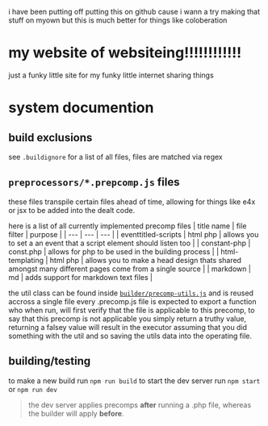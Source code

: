 i have been putting off putting this on github cause i wann a try making that stuff on myown
but this is much better for things like coloberation

# my website of websiteing!!!!!!!!!!!!
just a funky little site for my funky little internet sharing things

# system documention
## build exclusions
see `.buildignore` for a list of all files, files are matched via regex
## `preprocessors/*.prepcomp.js` files
these files transpile certain files ahead of time, allowing for things like e4x or jsx to be added into the dealt code.

here is a list of all currently implemented precomp files
| title name | file filter | purpose |
| --- | --- | --- |
| eventtitled-scripts | html php | allows you to set a an event that a script element should listen too |
| constant-php | const.php | allows for php to be used in the building process |
| html-templating | html php | allows you to make a head design thats shared amongst many different pages come from a single source |
| markdown | md | adds support for markdown text files |

the util class can be found inside [`builder/precomp-utils.js`](https://github.com/redman13/personal-website/main/builder/precomp-utils.js) and is reused accross a single file
every .precomp.js file is expected to export a function who when run, will first verify that the file is applicable to this precomp, to say that this precomp is not applicable you simply return a truthy value, returning a falsey value will result in the executor assuming that you did something with the util and so saving the utils data into the operating file.

## building/testing
to make a new build run `npm run build`
to start the dev server run `npm start` or `npm run dev`
> the dev server applies precomps **after** running a .php file, whereas the builder will apply **before**. 